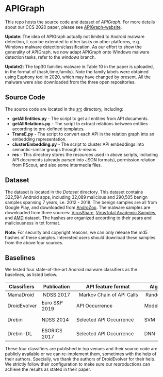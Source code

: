 # APIGraph
This repo hosts the source code and dataset of *APIGraph*.
For more details about our CCS 2020 paper, please see [APIGraph-website](https://xhzhang.github.io/APIGraph/).


**Update**: 
The idea of APIGraph actually not limited to Android malware detection, it can be extended to other tasks on other platforms, e.g. Windows malware detection/classification. 
As our effort to show the generality of APIGraph, we now adapt APIGraph onto Windows malware detection tasks, refer to the *windows* branch.

**Update2**:
The top30 families malware in Table 10 in the paper is uploaded, in the format of (hash,time,family).
Note the family labels were obtained using Euphony tool in 2020, which may have changed by present. 
All the malware were also downloaded from the three open repositories.

## Source Code
The source code are located in the [src](./src) directory, including: 

* **getAllEntities.py** - The script to get all entities from API documents.
* **getAllRelations.py** -  The script to extract relations between entities according to pre-defined templates.
* **TransE.py** - The script to convert each API in the relation graph into an embedding representation.
* **clusterEmbedding.py** - The script to cluster API embeddings into semantic-similar groups through k-means.
* **res** - This directory stores the resources used in above scripts, including API documents (already parsed into JSON formats), permission relation from PScout, and also some intermedia files.


## Dataset
The dataset is located in the *Dataset* directory.
This dataset contains 322,594 Android apps, including 32,089 malicious and 290,505 benign samples spanning 7 years, i.e. 2012 - 2018. 
The benign samples are all from Google Play, and downloaded from [AndroZoo](https://androzoo.uni.lu/).
The malware samples are downloaded from three sources: [VirusShare](https://virusshare.com), [VirusTotal Academic Samples](https://www.virustotal.com), and [AMD](http://amd.arguslab.org/sharing) dataset. 
The hashes are organized according to their years and maliciousness in txt format. 


**Note:**
For security and copyright reasons, we can only release the md5 hashes of these samples.
Interested users should download these samples from the above four sources. 


## Baselines

We tested four state-of-the-art Android malware classifiers as the baselines, as listed below. 
<!-- They are: MamaDroid-NDSS-2017, Drebin-NDSS-2014, Drebin-DL-Esorics-2017, and DroidEvolver-EuroSP-2019. -->

Classifiers | Publication | API feature format | Algorithms | Reproduction
---|---|---|---|---
MamaDroid | NDSS 2017 |  Markov Chain of API Calls | Random Forest | [source code](https://bitbucket.org/gianluca_students/mamadroid_code/src/master/)
DroidEvolver | Euro S&P 2019 | API Occurrence | Model Pool | [source code](https://github.com/DroidEvolver/DroidEvolver)
Drebin | NDSS 2014 | Selected API Occurrence | SVM | re-implemented
Drebin-DL | ESORICS 2017 | Selected API Occurrence | DNN | re-implemented


These four classifiers are published in top venues and their source code are publicly available or we can re-implement them, sometimes with the help of their authors.
Specially, we thank the authors of DroidEvolver for their help.  
We strictly follow their configuration to make sure our reproductions can achieve the results as stated in their paper. 



